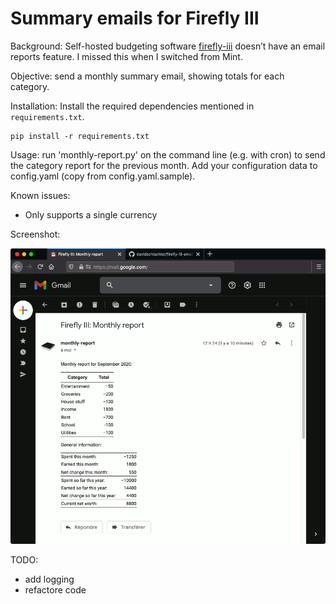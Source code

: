 # Summary emails for Firefly III

Background: Self-hosted budgeting software [firefly-iii](https://github.com/firefly-iii/firefly-iii) doesn’t have an email reports feature. I missed this when I switched from Mint.

Objective: send a monthly summary email, showing totals for each category.

Installation:
Install the required dependencies mentioned in `requirements.txt`. 
```
pip install -r requirements.txt
```

Usage: run 'monthly-report.py' on the command line (e.g. with cron) to send the category report for the previous month. Add your configuration data to config.yaml (copy from config.yaml.sample).

Known issues:

- Only supports a single currency

Screenshot:

![Firefly-iii monthly report screenshot](screenshot.png?raw=true)

TODO:
- add logging
- refactore code
